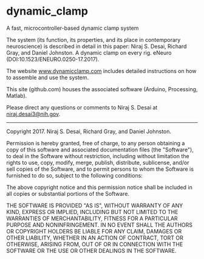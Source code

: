 # dynamic_clamp
A fast, microcontroller-based dynamic clamp system

The system (its function, its properties, and its place in contemporary neuroscience) is described in detail 
in this paper: Niraj S. Desai, Richard Gray, and Daniel Johnston. A dynamic clamp on every rig. eNeuro (DOI:10.1523/ENEURO.0250-17.2017).

The website www.dynamicclamp.com includes detailed instructions on how to assemble and use the system.

This site (github.com) houses the associated software (Arduino, Processing, Matlab). 

Please direct any questions or comments to Niraj S. Desai at niraj.desai3@nih.gov.
 


******************************************************************************************************************************************
Copyright 2017. Niraj S. Desai, Richard Gray, and Daniel Johnston.

Permission is hereby granted, free of charge, to any person obtaining a copy of this software and associated documentation files (the "Software"), to deal in the Software without restriction, including without limitation the rights to use, copy, modify, merge, publish, distribute, sublicense, and/or sell copies of the Software, and to permit persons to whom the Software is furnished to do so, subject to the following conditions:

The above copyright notice and this permission notice shall be included in all copies or substantial portions of the Software.

THE SOFTWARE IS PROVIDED "AS IS", WITHOUT WARRANTY OF ANY KIND, EXPRESS OR IMPLIED, INCLUDING BUT NOT LIMITED TO THE WARRANTIES OF MERCHANTABILITY, FITNESS FOR A PARTICULAR PURPOSE AND NONINFRINGEMENT. IN NO EVENT SHALL THE AUTHORS OR COPYRIGHT HOLDERS BE LIABLE FOR ANY CLAIM, DAMAGES OR OTHER LIABILITY, WHETHER IN AN ACTION OF CONTRACT, TORT OR OTHERWISE, ARISING FROM, OUT OF OR IN CONNECTION WITH THE SOFTWARE OR THE USE OR OTHER DEALINGS IN THE SOFTWARE.
